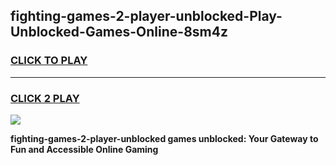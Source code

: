 
## fighting-games-2-player-unblocked-Play-Unblocked-Games-Online-8sm4z
<h3>
<a href="https://premium76.site?title=fighting-games-2-player-unblocked&ref=25A">CLICK TO PLAY</a></h3>
<hr>

<h3>
<a href="https://premium76.site?title=fighting-games-2-player-unblocked&ref=25A">CLICK 2 PLAY</a>
  
</h3>

<a href="https://premium76.site?title=fighting-games-2-player-unblocked&ref=25A"><img src="https://clearcache.store/games.png"></a>


**fighting-games-2-player-unblocked games unblocked: Your Gateway to Fun and Accessible Online Gaming**
